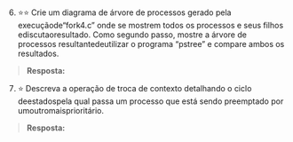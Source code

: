 6. ⭐⭐ Crie um diagrama de árvore de processos gerado pela execuçãode“fork4.c” onde se mostrem todos os processos e seus filhos ediscutaoresultado. Como segundo passo, mostre a árvore de processos resultantedeutilizar o programa “pstree” e compare ambos os resultados.

> **Resposta:**

7. ⭐ Descreva a operação de troca de contexto detalhando o ciclo deestadospela qual passa um processo que está sendo preemptado por umoutromaisprioritário.

> **Resposta:**